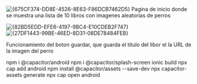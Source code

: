 ![{675CF374-DD8E-4526-8E63-F86DCB7462D5}](https://github.com/user-attachments/assets/4d847e9c-2e59-44dd-bad4-c0b396b5d495)
Pagina de inicio donde se muestra una lista de 10 libros con imagenes aleatorias de perros

![{82BD5EDD-EFE6-4197-9BC4-E10CDEB2F747}](https://github.com/user-attachments/assets/f6adc348-c6ca-4d9a-a436-df183c1a907a)
![{27DF1443-99BE-46ED-8D31-08DE78484FEB}](https://github.com/user-attachments/assets/ff1bfca2-ea3b-441a-81f4-a5f22d7e9623)

Funcionamiento del boton guardar, que guarda el titulo del libor el la URL de la imagen del perro

npm i @capacitor/android
npm i @capacitor/splash-screen
ionic build
npx cap add android
npm install @capacitor/assets --save-dev
npx capacitor-assets generate
npx cap open android